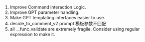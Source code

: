 1. Improve Command interaction Logic.
2. Improve GPT parameter handling.
3. Make GPT templating interfaces easier to use.
4. decide_to_comment_v2 prompt 模板参数不匹配
5. all __func_validate are extremely fragile. Consider using regular expression to make it.
